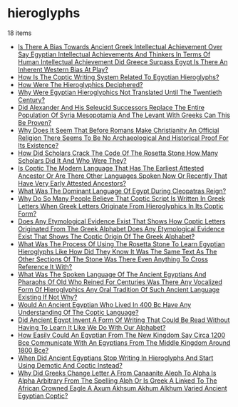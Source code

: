 # hieroglyphs
18 items

* [Is There A Bias Towards Ancient Greek Intellectual Achievement Over Say Egyptian Intellectual Achievements And Thinkers In Terms Of Human Intellectual Achievement Did Greece Surpass Egypt Is There An Inherent Western Bias At Play?](./2014/is-there-a-bias-towards-ancient-greek-intellectual-achievement-over-say-egyptian-intellectual-achievements-and-thinkers-in-terms-of-human-intellectual-achievement-did-greece-surpass-egypt-is-there-an-inherent-western-bias-at-play.md)
* [How Is The Coptic Writing System Related To Egyptian Hieroglyphs?](./2017/how-is-the-coptic-writing-system-related-to-egyptian-hieroglyphs.md)
* [How Were The Hieroglyphics Deciphered?](./2017/how-were-the-hieroglyphics-deciphered.md)
* [Why Were Egyptian Hieroglyphics Not Translated Until The Twentieth Century?](./2017/why-were-egyptian-hieroglyphics-not-translated-until-the-twentieth-century.md)
* [Did Alexander And His Seleucid Successors Replace The Entire Population Of Syria Mesopotamia And The Levant With Greeks Can This Be Proven?](./2018/did-alexander-and-his-seleucid-successors-replace-the-entire-population-of-syria-mesopotamia-and-the-levant-with-greeks-can-this-be-proven.md)
* [Why Does It Seem That Before Romans Make Christianity An Official Religion There Seems To Be No Archaeological And Historical Proof For Its Existence?](./2019/why-does-it-seem-that-before-romans-make-christianity-an-official-religion-there-seems-to-be-no-archaeological-and-historical-proof-for-its-existence.md)
* [How Did Scholars Crack The Code Of The Rosetta Stone How Many Scholars Did It And Who Were They?](./2020/how-did-scholars-crack-the-code-of-the-rosetta-stone-how-many-scholars-did-it-and-who-were-they.md)
* [Is Coptic The Modern Language That Has The Earliest Attested Ancestor Or Are There Other Languages Spoken Now Or Recently That Have Very Early Attested Ancestors?](./2020/is-coptic-the-modern-language-that-has-the-earliest-attested-ancestor-or-are-there-other-languages-spoken-now-or-recently-that-have-very-early-attested-ancestors.md)
* [What Was The Dominant Language Of Egypt During Cleopatras Reign?](./2020/what-was-the-dominant-language-of-egypt-during-cleopatras-reign.md)
* [Why Do So Many People Believe That Coptic Script Is Written In Greek Letters When Greek Letters Originate From Hieroglyphics In Its Coptic Form?](./2020/why-do-so-many-people-believe-that-coptic-script-is-written-in-greek-letters-when-greek-letters-originate-from-hieroglyphics-in-its-coptic-form.md)
* [Does Any Etymological Evidence Exist That Shows How Coptic Letters Originated From The Greek Alphabet Does Any Etymological Evidence Exist That Shows The Coptic Origin Of The Greek Alphabet?](./2021/does-any-etymological-evidence-exist-that-shows-how-coptic-letters-originated-from-the-greek-alphabet-does-any-etymological-evidence-exist-that-shows-the-coptic-origin-of-the-greek-alphabet.md)
* [What Was The Process Of Using The Rosetta Stone To Learn Egyptian Hieroglyphs Like How Did They Know It Was The Same Text As The Other Sections Of The Stone Was There Even Anything To Cross Reference It With?](./2021/what-was-the-process-of-using-the-rosetta-stone-to-learn-egyptian-hieroglyphs-like-how-did-they-know-it-was-the-same-text-as-the-other-sections-of-the-stone-was-there-even-anything-to-cross-reference-it-with.md)
* [What Was The Spoken Language Of The Ancient Egyptians And Pharaohs Of Old Who Reined For Centuries Was There Any Vocalized Form Of Hieroglyphics Any Oral Tradition Of Such Ancient Language Existing If Not Why?](./2021/what-was-the-spoken-language-of-the-ancient-egyptians-and-pharaohs-of-old-who-reined-for-centuries-was-there-any-vocalized-form-of-hieroglyphics-any-oral-tradition-of-such-ancient-language-existing-if-not-why.md)
* [Would An Ancient Egyptian Who Lived In 400 Bc Have Any Understanding Of The Coptic Language?](./2021/would-an-ancient-egyptian-who-lived-in-400-bc-have-any-understanding-of-the-coptic-language.md)
* [Did Ancient Egypt Invent A Form Of Writing That Could Be Read Without Having To Learn It Like We Do With Our Alphabet?](./2022/did-ancient-egypt-invent-a-form-of-writing-that-could-be-read-without-having-to-learn-it-like-we-do-with-our-alphabet.md)
* [How Easily Could An Egyptian From The New Kingdom Say Circa 1200 Bce Communicate With An Egyptians From The Middle Kingdom Around 1800 Bce?](./2022/how-easily-could-an-egyptian-from-the-new-kingdom-say-circa-1200-bce-communicate-with-an-egyptians-from-the-middle-kingdom-around-1800-bce.md)
* [When Did Ancient Egyptians Stop Writing In Hieroglyphs And Start Using Demotic And Coptic Instead?](./2022/when-did-ancient-egyptians-stop-writing-in-hieroglyphs-and-start-using-demotic-and-coptic-instead.md)
* [Why Did Greeks Change Letter A From Canaanite Aleph To Alpha Is Alpha Arbitrary From The Spelling Alph Or Is Greek A Linked To The African Crowned Eagle A Axum Akhsum Akhum Alkhum Varied Ancient Egyptian Coptic?](./2022/why-did-greeks-change-letter-a-from-canaanite-aleph-to-alpha-is-alpha-arbitrary-from-the-spelling-alph-or-is-greek-a-linked-to-the-african-crowned-eagle-a-axum-akhsum-akhum-alkhum-varied-ancient-egyptian-coptic.md)
